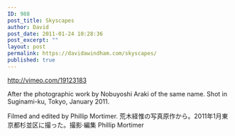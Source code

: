 ```yaml
---
ID: 988
post_title: Skyscapes
author: David
post_date: 2011-01-24 10:28:36
post_excerpt: ""
layout: post
permalink: https://davidawindham.com/skyscapes/
published: true
---
```

http://vimeo.com/19123183


After the photographic work by Nobuyoshi Araki of the same name. Shot in Suginami-ku, Tokyo, January 2011. 

Filmed and edited by Phillip Mortimer. 荒木経惟の写真原作から。2011年1月東京都杉並区に撮った。撮影·編集 Phillip Mortimer
